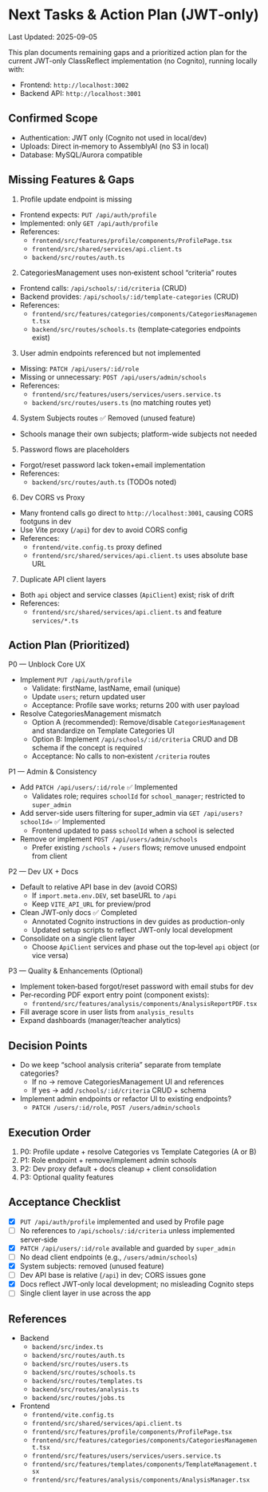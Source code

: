 # Next Tasks & Action Plan (JWT‑only)

Last Updated: 2025-09-05

This plan documents remaining gaps and a prioritized action plan for the current JWT-only ClassReflect implementation (no Cognito), running locally with:
- Frontend: `http://localhost:3002`
- Backend API: `http://localhost:3001`

## Confirmed Scope
- Authentication: JWT only (Cognito not used in local/dev)
- Uploads: Direct in‑memory to AssemblyAI (no S3 in local)
- Database: MySQL/Aurora compatible

## Missing Features & Gaps
1) Profile update endpoint is missing
- Frontend expects: `PUT /api/auth/profile`
- Implemented: only `GET /api/auth/profile`
- References:
  - `frontend/src/features/profile/components/ProfilePage.tsx`
  - `frontend/src/shared/services/api.client.ts`
  - `backend/src/routes/auth.ts`

2) CategoriesManagement uses non‑existent school “criteria” routes
- Frontend calls: `/api/schools/:id/criteria` (CRUD)
- Backend provides: `/api/schools/:id/template-categories` (CRUD)
- References:
  - `frontend/src/features/categories/components/CategoriesManagement.tsx`
  - `backend/src/routes/schools.ts` (template‑categories endpoints exist)

3) User admin endpoints referenced but not implemented
- Missing: `PATCH /api/users/:id/role`
- Missing or unnecessary: `POST /api/users/admin/schools`
- References:
  - `frontend/src/features/users/services/users.service.ts`
  - `backend/src/routes/users.ts` (no matching routes yet)

4) System Subjects routes ✅ Removed (unused feature)
- Schools manage their own subjects; platform-wide subjects not needed

5) Password flows are placeholders
- Forgot/reset password lack token+email implementation
- References:
  - `backend/src/routes/auth.ts` (TODOs noted)

6) Dev CORS vs Proxy
- Many frontend calls go direct to `http://localhost:3001`, causing CORS footguns in dev
- Use Vite proxy (`/api`) for dev to avoid CORS config
- References:
  - `frontend/vite.config.ts` proxy defined
  - `frontend/src/shared/services/api.client.ts` uses absolute base URL

7) Duplicate API client layers
- Both `api` object and service classes (`ApiClient`) exist; risk of drift
- References:
  - `frontend/src/shared/services/api.client.ts` and feature `services/*.ts`

## Action Plan (Prioritized)

P0 — Unblock Core UX
- Implement `PUT /api/auth/profile`
  - Validate: firstName, lastName, email (unique)
  - Update `users`; return updated user
  - Acceptance: Profile save works; returns 200 with user payload
- Resolve CategoriesManagement mismatch
  - Option A (recommended): Remove/disable `CategoriesManagement` and standardize on Template Categories UI
  - Option B: Implement `/api/schools/:id/criteria` CRUD and DB schema if the concept is required
  - Acceptance: No calls to non‑existent `/criteria` routes

P1 — Admin & Consistency
- Add `PATCH /api/users/:id/role` ✅ Implemented
  - Validates role; requires `schoolId` for `school_manager`; restricted to `super_admin`
 - Add server-side users filtering for super_admin via `GET /api/users?schoolId=` ✅ Implemented
   - Frontend updated to pass `schoolId` when a school is selected
- Remove or implement `POST /api/users/admin/schools`
  - Prefer existing `/schools` + `/users` flows; remove unused endpoint from client

P2 — Dev UX + Docs
- Default to relative API base in dev (avoid CORS)
  - If `import.meta.env.DEV`, set baseURL to `/api`
  - Keep `VITE_API_URL` for preview/prod
- Clean JWT‑only docs ✅ Completed
  - Annotated Cognito instructions in dev guides as production-only
  - Updated setup scripts to reflect JWT-only local development
- Consolidate on a single client layer
  - Choose `ApiClient` services and phase out the top‑level `api` object (or vice versa)

P3 — Quality & Enhancements (Optional)
- Implement token‑based forgot/reset password with email stubs for dev
- Per‑recording PDF export entry point (component exists):
  - `frontend/src/features/analysis/components/AnalysisReportPDF.tsx`
- Fill average score in user lists from `analysis_results`
- Expand dashboards (manager/teacher analytics)

## Decision Points
- Do we keep “school analysis criteria” separate from template categories?
  - If no → remove CategoriesManagement UI and references
  - If yes → add `/schools/:id/criteria` CRUD + schema
- Implement admin endpoints or refactor UI to existing endpoints?
  - `PATCH /users/:id/role`, `POST /users/admin/schools`

## Execution Order
1) P0: Profile update + resolve Categories vs Template Categories (A or B)
2) P1: Role endpoint + remove/implement admin schools
3) P2: Dev proxy default + docs cleanup + client consolidation
4) P3: Optional quality features

## Acceptance Checklist
- [x] `PUT /api/auth/profile` implemented and used by Profile page
- [ ] No references to `/api/schools/:id/criteria` unless implemented server‑side  
- [x] `PATCH /api/users/:id/role` available and guarded by `super_admin`
- [ ] No dead client endpoints (e.g., `/users/admin/schools`)
- [x] System subjects: removed (unused feature)
- [ ] Dev API base is relative (`/api`) in dev; CORS issues gone
- [x] Docs reflect JWT‑only local development; no misleading Cognito steps
- [ ] Single client layer in use across the app

## References
- Backend
  - `backend/src/index.ts`
  - `backend/src/routes/auth.ts`
  - `backend/src/routes/users.ts`
  - `backend/src/routes/schools.ts`
  - `backend/src/routes/templates.ts`
  - `backend/src/routes/analysis.ts`
  - `backend/src/routes/jobs.ts`
- Frontend
  - `frontend/vite.config.ts`
  - `frontend/src/shared/services/api.client.ts`
  - `frontend/src/features/profile/components/ProfilePage.tsx`
  - `frontend/src/features/categories/components/CategoriesManagement.tsx`
  - `frontend/src/features/users/services/users.service.ts`
  - `frontend/src/features/templates/components/TemplateManagement.tsx`
  - `frontend/src/features/analysis/components/AnalysisManager.tsx`
